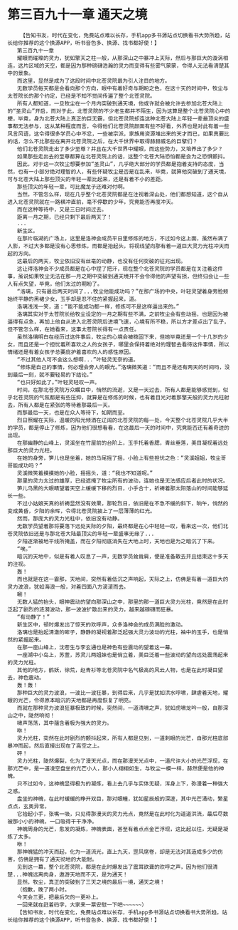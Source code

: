 # 第三百九十一章 通天之境
        【告知书友，时代在变化，免费站点难以长存，手机app多书源站点切换看书大势所趋，站长给你推荐的这个换源APP，听书音色多、换源、找书都好使！】
       第三百九十一章
       耀眼而璀璨的灵力，犹如擎天之柱一般，从那深山之中暴冲上天际，然后与那巨大的漩涡相连，这片区域的天空，都是因为那种磅礴浩瀚的灵力而变得有些雾气蒙蒙，令得人无法看清楚其中的景象。
       而这里，显然是成为了这段时间中北苍灵院最为引人注目的地方。
       无数学员每天都是会看向那个方向，眼中有着好奇与期盼之色，在这十天的时间中，牧尘与太苍院长的那个约定，已经是不知不觉间传遍了整个北苍灵院。
       所有人都知道，一旦牧尘在一个月内突破到通天境，他或许就会被允许去参加北苍大陆上的“圣灵山”开启，而对于此，北苍灵院的不少老生都并不陌生，因为这算是整个北苍灵院心中的梗，毕竟，身为北苍大陆上真正的巨无霸，但北苍灵院却连这种北苍大陆上年轻一辈最顶尖的盛事都无法参与，这从某种程度而言，令得他们北苍灵院颜面有些不好看，外界也是对此有着一些风言风语，这令得很多学员心中不忿，一些被宗派，家族用资源堆出来的天才而已，如果真要比的话，怎么不比那些在离开北苍灵院之后，在大千世界中取得赫赫威名的巨擘们？
       他们北苍灵院走出了多少至尊？并且在大千世界中耀眼，而这些势力，又培养出了多少？
       如果那些走出去的至尊都算在北苍灵院上的话，这整个北苍大陆恐怕都是会为之恐惧颤抖。
       因此，对于这一次牧尘想要参加“圣灵山”，几乎绝大部分的学员都是抱着支持的态度，当然，也有一小部分绝对理智的人，有些怀疑牧尘是否是在乱来，毕竟，就算他突破到了通天境，可与北苍大陆上那些顶尖的年轻一辈比起来，还是有着不小的差距。
       那些顶尖的年轻一辈，可比魔龙子还难对付啊。
       当然，不管怎么样，现在几乎整个北苍灵院都是在注视着深山处，他们都想知道，这个自从进入北苍灵院就在一路横冲直前，毫不停歇的少年，究竟能否再度冲天。
       而在这种等待中，又是三日时间过去。
       距离一月之期，已经只剩下最后两天了！
       ...
       新生区。
       在那片临湖的广场上，这里是洛神会成员平日里修炼的地方，不过如今这上面，虽然布满了人影，不过大多都是没有心思修炼，而都是抬起头，将视线望向那有着一道巨大灵力光柱冲天而起的方向。
       这最后的两天，牧尘依旧没有丝毫的动静，也没有任何突破的征兆出现。
       这让得洛神会不少成员都是在心中捏了把汗，现在整个北苍灵院的学员都是在关注着这件事，虽说如果牧尘无法在那一月之期中突破到通天境并不会令得他的声望有损，但终归会让一些人有点失望，毕竟，他们太过的期盼了。
       “洛璃，只有最后两天时间了...牧尘他能成功吗？”在那广场的中央，叶轻灵望着身旁脸颊始终平静的黑裙少女，玉手却是忍不住的紧握起来，道。
       洛璃浅浅一笑，道：“能不能成功都一样，修炼可不是这样逼出来的。”
       洛璃其实对于太苍院长给牧尘设定的一月之期有些不满，之前牧尘会有些动摇，也是因为被逼得有点急，再加上他自从进入北苍灵院后进境飞速，心境有所不稳，所以方才差点出了乱子，但不管怎么样，在她看来，这事太苍院长得有一点责任。
       虽然洛璃明白在经历过这件事后，牧尘的心境会被稳固下来，但她毕竟还是一个十几岁的少女，而且还是一个担忧着所喜欢之人的女孩子，哪里会保持着绝对的理智去看待这件事情，所以情绪还是有着女孩子总要庇护着喜欢的人的感性原因。
       “不过其他人可不会这么想啊...”叶轻灵无奈的道。
       “修炼是自己的事情，何必理会旁人的眼光。”洛璃微笑道：“而且不是还有两天的时间吗，没到最后一刻，就不要轻易的下结论。”
       “也只好如此了。”叶轻灵轻叹一声。
       时间，在那北苍灵院万众瞩目中，悄然的流逝，又是一天过去，所有人都是能够感觉到，似乎北苍灵院的气氛都是有些压抑，就算是在修炼的时候，也有着目光对着那擎天般的灵力光柱射去，所有人都是在紧张的等待着那最后一天。
       而那最后一天，也是在众人等待下，如期而至。
       烈日照耀在天际，温暖的阳光倾洒在辽阔的北苍灵院的每一处，今天整个北苍灵院几乎大半的学员，都是停止了修炼，因为他们很想看看，在这最后一天的时间中，究竟能否还有着奇迹的出现。
       在那幽静的山峰上，灵溪坐在竹屋前的台阶上，玉手托着香腮，青丝垂落，美目凝视着远处那巨大的灵力光柱。
       在她的身旁，笋儿也是坐着，她的马尾摇了摇，小脸上有些担忧之色：“灵溪姐姐，牧尘哥哥能成功吗？”
       灵溪微笑着摸摸她的小脸，摇摇头，道：“我也不知道呢。”
       那里的灵力太过的雄厚，已经遮掩了牧尘所有的波动，连她也是无法感应后者此时的状况。
       笋儿乌黑的大眼睛望着天空上缓缓下移的烈日，小手合十，祈祷着那太阳落山的时间能够延长一些。
       不过小姑娘天真的祈祷显然没有效果，那轮烈日，依旧是在不急不缓的斜下，晌午，悄然的变成黄昏，夕阳的余晖，令得北苍灵院披上了一层薄薄的红光。
       然而，那庞大的灵力光柱中，依旧没有动静。
       无数学员望着那将要落下远处天际的夕阳，最终都是在心中轻轻一叹，看来这一次，他们北苍灵院依旧还是与那北苍大陆最顶尖的年轻一辈盛事无缘了...
       夕阳逐渐被地平线所掩盖，而在夕阳彻底消失在大地上时，天地也是为之暗沉了下来。
       “唉。”
       暗沉的天地中，似是有着人叹息了一声，无数学员耸耸肩，便是准备散去并且结束这十多天的注视。
       轰！
       而也就是在这一霎那，天地间，突然有着低沉之声响起，天际之上，仿佛是有着一道巨大的灵力波浪，犹如海浪一般，对着四面八方滚滚而去。
       唰！
       无数人猛的抬头，眼神震动的望向那深山之中，那里的那一道巨大灵力光柱，竟然是在此时泛起了剧烈的涟漪波动，那一波波扩散出来的灵力，越来越磅礴而狂暴。
       “有动静了！”
       新生区中，顿时爆发出了惊天的欢呼声，众多洛神会的成员满脸的激动。
       洛璃也是抬起清澈的眸子，静静的凝视着那泛起强大灵力波动的光柱，袖中的玉手，也是悄然的紧握起来。
       在那一座山峰上，沈苍生与李玄通也是神色有些震动的望着这一幕。
       一座湖中小岛上，苏萱，苏灵儿两姐妹也是俏立着，美目泛着一些波动的望向远处震荡起来的灵力光柱。
       其他的地方，鹤妖，徐荒，赵青衫等北苍灵院中名气极高的风云人物，也是在此时凝目望去，神色震动。
       轰！轰！
       那种巨大的灵力波浪，一波比一波狂暴，到得后来，几乎是犹如洪水呼啸，肆虐着天地，耀眼的光芒，令得原本暗沉的天地都是再度恢复了明亮。
       而就在那种灵力波浪狂暴极致的时候，突然间，一道清啸之声，犹如虎啸龙吟一般，自那深山之中，陡然响彻！
       啸声荡荡，其中蕴含着极为强大的灵力。
       咻！
       灵力光柱，突然在此时剧烈的颤抖起来，所有人都是见到，一道刺眼的光芒，自那光柱底部暴冲而起，然后直接出现在了高空之上。
       砰！
       灵力光柱，陡然爆裂，化为了漫天光点，而在那漫天光点中，一道尺许大小的光芒浮现，在那光芒中，是一道凌空盘坐的光芒小人，那小人栩栩如生，与牧尘一模一样，赫然便是他的神魄。
       只不过如今，这神魄显得极为的凝炼，看上去几乎与实体无疑，浑身上下，弥漫着一种强大之感。
       盘坐的神魄，在此时缓缓的睁开双目，那对眼瞳，犹如星辰般的深邃，其中光芒涌动，繁星点点，玄奥异常。
       它抬起小手，张嘴一吸，只见得那漫天的灵力光点，竟然是在此时化为道道洪流，最后尽数被那小小的神魄，一口吸得干干净净。
       神魄周身的光芒，愈发的凝炼，神魄表面，甚至有着点点金芒浮现，这比起以往，无疑是凝炼了太多。
       咻！
       那神魄猛的冲天而起，化为一道流光，直上九天，罡风席卷，却是无法对其造成多少的伤害，仿佛是拥有了通天彻地的大能耐。
       见到这一幕，整个北苍灵院，都是在此时爆发出了震耳欲聋的欢呼之声，因为他们很清楚...神魄远离肉身，遨游天地而不灭，是为通天！
       显然，牧尘，真正的突破到了三天之境的最后一境，通天之境！
       （抱歉，晚了两小时。
       今天会三更，把最后欠的一更补上。
       一回来就在赶着码字，大家来一票安慰一下吧~~~~~~）
       【告知书友，时代在变化，免费站点难以长存，手机app多书源站点切换看书大势所趋，站长给你推荐的这个换源APP，听书音色多、换源、找书都好使！】